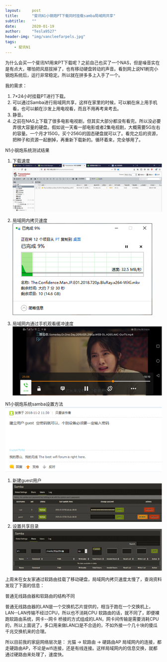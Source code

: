 ```yaml
---
layout:     post
title:      "斐讯N1小钢炮PT下载同时挂载samba局域网共享"
subtitle:   ""
date:       2020-01-19
author:     "Tesla9527"
header-img: "img/vancleefarpels.jpg"
tags:
    - 斐讯N1
---
```



为什么会买一个斐讯N1用来PT下载呢？之前自己也买了一个NAS，但是噪音实在是有点大，哪怕把风扇拔掉了，也有移动硬盘转动的声音。看到网上说N1刷完小钢炮系统后，运行非常稳定。所以就在拼多多上入手了一个。

我的需求：
1. 7×24小时挂载PT进行下载。
2. 可以通过Samba进行局域网共享，这样在家里的时候，可以躺在床上用手机看，也可以躺在沙发上用电视看，而且不用再考来考去。
3. 静音。
4. 之前在NAS上下载了很多电影电视剧，但其实大部分都没有看完。所以没必要弄很大容量的硬盘。假如说一天看一部电影或者2集电视剧，大概需要5G左右的容量。一个月才150G，买个256G的固态硬盘就可以了。看完之后的资源，把种子和资源一起删掉，再重新下载新的。循环着来，完全够用了。

N1小钢炮系统测试结果
1. 下载速度
![img](/img/in-post/n1/download.png)

2. 局域网内拷贝速度
![img](/img/in-post/n1/copy.png)

3. 局域网内通过手机观看缓冲速度
![img](/img/in-post/n1/mobile.jpg)

N1小钢炮系统samba设置方法
![img](/img/in-post/n1/samba-1.png)
1. 新建guest用户
![img](/img/in-post/n1/samba-2.png)
2. 设置共享目录
![img](/img/in-post/n1/samba-3.png)

上周末在女友家通过软路由挂载了移动硬盘，局域网内拷贝速度太慢了，查询资料发现了下面的信息：

普通无线路由器和软路由的结构不同

普通无线路由器的LAN是一个交换机芯片提供的，相当于跑在一个交换机上，LAN--LAN传输不经过CPU，所以也不消耗CPU
软路由的话，就不同了，即便裸跑软路由系统，网卡--网卡 桥接的方式组成的LAN，网卡间传输是需要消耗CPU的，所以上面说了，多口用来做LAN口是不合适的，不如外接一个几十块的傻瓜千兆交换机来的合理。

所以目前我的家庭网络层次是：
光猫 -> 软路由 -> 硬路由AP
局域网内的连接，都走硬路由AP，不论是wifi连接，还是有线连接。这样局域网内的信息交换，就都通过硬路由来处理了，速度快。
